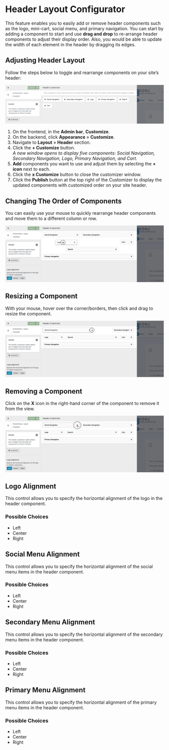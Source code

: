 # Header Layout Configurator

This feature enables you to easily add or remove header components such as the logo, mini-cart, social menu, and primary navigation. You can start by adding a component to start and use **drag and drop** to re-arrange header components to adjust their display order. Also, you would be able to update the width of each element in the header by dragging its edges.

## Adjusting Header Layout

Follow the steps below to toggle and rearrange components on your site’s header:

![Adjusting Header Layout](img/adjusting-header-layout.png)

1. On the frontend, in the **Admin bar**, **Customize**.
2. On the backend, click **Appearance** » **Customize**.
3. Navigate to **Layout** » **Header** section.
4. Click the **+ Customize** button.<br/>*A new window opens to display five components: Social Navigation, Secondary Navigation, Logo, Primary Navigation, and Cart.*
5. **Add** components you want to use and adjust them by selecting the **+ icon** next to each.
6. Click the **x Customize** button to close the customizer window.
7. Click the **Publish** button at the top right of the Customizer to display the updated components with customized order on your site header.

## Changing The Order of Components

You can easily use your mouse to quickly rearrange header components and move them to a different column or row.

![Changing The Order of Header Components](img/changing-the-order-of-header-components.jpg)

## Resizing a Component

With your mouse, hover over the corner/borders, then click and drag to resize the component.

![Resizing a Header Components](img/resizing-header-components.jpg)

## Removing a Component

Click on the **X** icon in the right-hand corner of the component to remove it from the view.

![Removing a Header Components](img/removing-header-components.jpg)

## Logo Alignment

This control allows you to specify the horizontal alignment of the logo in the header component.

### Possible Choices

* Left
* Center
* Right

## Social Menu Alignment

This control allows you to specify the horizontal alignment of the social menu items in the header component.

### Possible Choices

* Left
* Center
* Right

## Secondary Menu Alignment

This control allows you to specify the horizontal alignment of the secondary menu items in the header component.

### Possible Choices

* Left
* Center
* Right

## Primary Menu Alignment

This control allows you to specify the horizontal alignment of the primary menu items in the header component.

### Possible Choices

* Left
* Center
* Right
